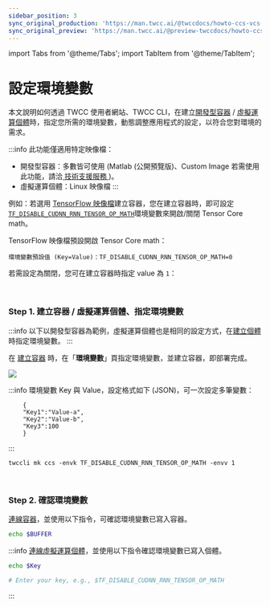 ```yaml
---
sidebar_position: 3
sync_original_production: 'https://man.twcc.ai/@twccdocs/howto-ccs-vcs-setup-env-variable-zh' 
sync_original_preview: 'https://man.twcc.ai/@preview-twccdocs/howto-ccs-vcs-setup-env-variable-zh' 
---
```


import Tabs from '@theme/Tabs';
import TabItem from '@theme/TabItem';

# 設定環境變數

本文說明如何透過 TWCC 使用者網站、TWCC CLI，在建立[<ins>開發型容器</ins>](https://man.twcc.ai/@twccdocs/guide-ccs-create-zh) / [<ins>虛擬運算個體</ins>](https://man.twcc.ai/@twccdocs/guide-vcs-create-zh)時，指定您所需的環境變數，動態調整應用程式的設定，以符合您對環境的需求。

:::info
此功能僅適用特定映像檔：
- 開發型容器：多數皆可使用 (Matlab (公開預覽版)、Custom Image 若需使用此功能，請洽<ins> <a href = "mailto:isupport@twcc.ai">技術支援服務</a> </ins>)。
- 虛擬運算個體：Linux 映像檔
:::


例如：若選用 [TensorFlow 映像檔](https://man.twcc.ai/@twccdocs/ccs-concept-image-main-zh/%2F%40twccdocs%2Fccs-concept-image-tensorflow-zh)建立容器，您在建立容器時，即可設定 [`TF_DISABLE_CUDNN_RNN_TENSOR_OP_MATH`](https://docs.nvidia.com/deeplearning/frameworks/tensorflow-user-guide/index.html#tf_disable_cudnn_rnn_tensor_op_math)環境變數來開啟/關閉 Tensor Core math。


TensorFlow 映像檔預設開啟 Tensor Core math：

```
環境變數預設值 (Key=Value)：TF_DISABLE_CUDNN_RNN_TENSOR_OP_MATH=0
```

若需設定為關閉，您可在建立容器時指定 value 為 `1`：

<br/>

### Step 1. 建立容器 / 虛擬運算個體、指定環境變數

<Tabs>

<TabItem value="TWCC 入口網站" label="TWCC 入口網站">

:::info
以下以開發型容器為範例，虛擬運算個體也是相同的設定方式，在[<ins>建立個體</ins>](https://man.twcc.ai/@twccdocs/guide-vcs-create-zh)時指定環境變數。
:::


在 [<ins>建立容器</ins>](https://man.twcc.ai/@twccdocs/guide-ccs-create-zh) 時，在「**環境變數**」頁指定環境變數，並建立容器，即部署完成。

![](https://cos.twcc.ai/SYS-MANUAL/uploads/upload_c1248dbb9deb8a4b57a4f8c8eddb5c36.png)

:::info
環境變數 Key 與 Value，設定格式如下 (JSON)，可一次設定多筆變數：

```
    {
    "Key1":"Value-a",
    "Key2":"Value-b",
    "Key3":100
    }
```

:::

</TabItem>

<TabItem value="TWCC CLI" label="TWCC CLI">

```
twccli mk ccs -envk TF_DISABLE_CUDNN_RNN_TENSOR_OP_MATH -envv 1  
```

</TabItem>

</Tabs>

<br/>


### Step 2. 確認環境變數

[連線容器](https://man.twcc.ai/@twccdocs/guide-ccs-connect-zh)，並使用以下指令，可確認環境變數已寫入容器。

```bash
echo $BUFFER
```

:::info
[<ins>連線虛擬運算個體</ins>](https://man.twcc.ai/@twccdocs/doc-vcs-main-zh/https%3A%2F%2Fman.twcc.ai%2F%40twccdocs%2Fvcs-guide-connect-to-linux-from-windows-zh)，並使用以下指令確認環境變數已寫入個體。

```bash
echo $Key

# Enter your key, e.g., $TF_DISABLE_CUDNN_RNN_TENSOR_OP_MATH
```
:::